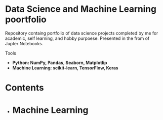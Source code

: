 # Data Science and Machine Learning poortfolio
Repository containg portfolio of data science projects completed by me for academic, self learning, and hobby purpoese.
Presented in the from of Jupter Notebooks.

Tools

* <b>Python<b/>:   NumPy, Pandas, Seaborn, Matplotlip
* <b>Machine Learning<b/>:   scikit-learn, TensorFlow, Keras

# Contents
  * # <b>Machine Learning<b/>
